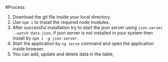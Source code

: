 #Process
1. Download the git file inside your local directory.
2. Use `npm i` to install the required node modules.
3. After successful installation try to start the json server using `json-server --watch data.json`, if json server is not installed in your system then install by `npm i -g json-server`.
4. Start the application by `ng serve` command and open the application inside browser.
5. You can add, update and delete data in the table,
